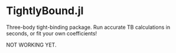 # TightlyBound.jl
Three-body tight-binding package. Run accurate TB calculations in seconds, or fit your own coefficients!

NOT WORKING YET.
